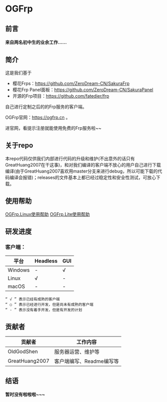 # OGFrp

## 前言
#### 来自两名初中生的业余工作……
## 简介

这是我们基于
- 樱花Frps：https://github.com/ZeroDream-CN/SakuraFrp
- 樱花Frp Panel面板：https://github.com/ZeroDream-CN/SakuraPanel
- 开源的Frp项目：https://github.com/fatedier/frp

自己进行定制之后的的Frp服务的客户端。

OGFrp官网：https://ogfrp.cn 。

进官网，看提示注册就能使用免费的Frp服务啦~~
## 关于repo
本repo代码仅供我们内部进行代码的升级和维护(不出意外的话只有GreatHuang2007在干这事)，和对我们编译的客户端不放心的用户自己进行下载编译(由于GreatHuang2007喜欢用master分支来进行debug，所以可能下载的代码编译会报错)；releases的文件基本上都已经过稳定性和安全性测试，可放心下载。

## 使用帮助
[OGFrp.Linux使用帮助](https://github.com/OldGodShen/OGFrp/blob/master/github/UseLinux.md#linux%E7%AB%AF%E4%BD%BF%E7%94%A8%E6%96%B9%E6%B3%95)
[OGFrp.Lite使用帮助](https://github.com/OldGodShen/OGFrp/blob/master/github/UseLite.md#ogfrplite%E4%BD%BF%E7%94%A8%E6%96%B9%E6%B3%95)

## 研发进度

### 客户端：
平台 | Headless | GUI
--- | --- | --- 
Windows | - | √ 
Linux | √ | - 
macOS | - | - 

    “ √ ” 表示已经有成熟的客户端
    “ ○ ” 表示已经进行开发，但是尚未有成熟的客户端
    “ - ” 表示没有着手开发，但是有开发的计划

## 贡献者

贡献者 | 工作内容
--- | --- |
OldGodShen | 服务器运营、维护等
GreatHuang2007 | 客户端编写、Readme编写等

## 结语
#### 暂时没有啦啦啦~~~
